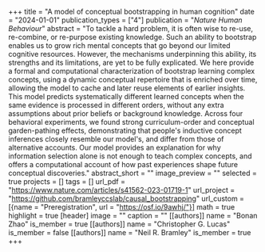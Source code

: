 +++
title = "A model of conceptual bootstrapping in human cognition"
date = "2024-01-01"
publication_types = ["4"]
publication = "_Nature Human Behaviour_"
abstract = "To tackle a hard problem, it is often wise to re-use, re-combine, or re-purpose existing knowledge. Such an ability to bootstrap enables us to grow rich mental concepts that go beyond our limited cognitive resources. However, the mechanisms underpinning this ability, its strengths and its limitations, are yet to be fully explicated. We here provide a formal and computational characterization of bootstrap learning complex concepts, using a dynamic conceptual repertoire that is enriched over time, allowing the model to cache and later reuse elements of earlier insights. This model predicts systematically different learned concepts when the same evidence is processed in different orders, without any extra assumptions about prior beliefs or background knowledge. Across four behavioral experiments, we found strong curriculum-order and conceptual garden-pathing effects, demonstrating that people's inductive concept inferences closely resemble our model's, and differ from those of alternative accounts. Our model provides an explanation for why information selection alone is not enough to teach complex concepts, and offers a computational account of how past experiences shape future conceptual discoveries."
abstract_short = ""
image_preview = ""
selected = true
projects = []
tags = []
url_pdf = "https://www.nature.com/articles/s41562-023-01719-1"
url_project = "https://github.com/bramleyccslab/causal_bootstrapping"
url_custom = [{name = "Preregistration", url = "https://osf.io/9awhj/"}]
math = true
highlight = true
[header]
image = ""
caption = ""
[[authors]]
	name = "Bonan Zhao"
	is_member = true
[[authors]]
	name = "Christopher G. Lucas"
	is_member = false
[[authors]]
	name = "Neil R. Bramley"
	is_member = true
+++
